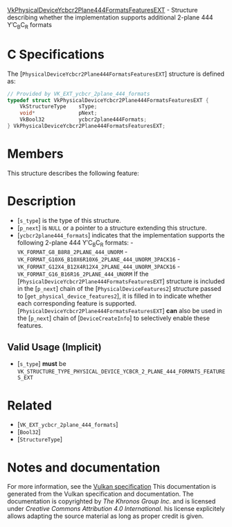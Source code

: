 [VkPhysicalDeviceYcbcr2Plane444FormatsFeaturesEXT](https://www.khronos.org/registry/vulkan/specs/1.3-extensions/man/html/VkPhysicalDeviceYcbcr2Plane444FormatsFeaturesEXT.html) - Structure describing whether the implementation supports additional 2-plane 444 Y′C<sub>B</sub>C<sub>R</sub> formats

# C Specifications
The [`PhysicalDeviceYcbcr2Plane444FormatsFeaturesEXT`] structure is
defined as:
```c
// Provided by VK_EXT_ycbcr_2plane_444_formats
typedef struct VkPhysicalDeviceYcbcr2Plane444FormatsFeaturesEXT {
    VkStructureType    sType;
    void*              pNext;
    VkBool32           ycbcr2plane444Formats;
} VkPhysicalDeviceYcbcr2Plane444FormatsFeaturesEXT;
```

# Members
This structure describes the following feature:

# Description
- [`s_type`] is the type of this structure.
- [`p_next`] is `NULL` or a pointer to a structure extending this structure.
- [`ycbcr2plane444_formats`] indicates that the implementation supports the following 2-plane 444 Y′C<sub>B</sub>C<sub>R</sub> formats:  - `VK_FORMAT_G8_B8R8_2PLANE_444_UNORM`  - `VK_FORMAT_G10X6_B10X6R10X6_2PLANE_444_UNORM_3PACK16`  - `VK_FORMAT_G12X4_B12X4R12X4_2PLANE_444_UNORM_3PACK16`  - `VK_FORMAT_G16_B16R16_2PLANE_444_UNORM` 
If the [`PhysicalDeviceYcbcr2Plane444FormatsFeaturesEXT`] structure is included in the [`p_next`] chain of the
[`PhysicalDeviceFeatures2`] structure passed to
[`get_physical_device_features2`], it is filled in to indicate whether each
corresponding feature is supported.
[`PhysicalDeviceYcbcr2Plane444FormatsFeaturesEXT`] **can**  also be used in the [`p_next`] chain of
[`DeviceCreateInfo`] to selectively enable these features.
## Valid Usage (Implicit)
-  [`s_type`] **must**  be `VK_STRUCTURE_TYPE_PHYSICAL_DEVICE_YCBCR_2_PLANE_444_FORMATS_FEATURES_EXT`

# Related
- [`VK_EXT_ycbcr_2plane_444_formats`]
- [`Bool32`]
- [`StructureType`]

# Notes and documentation
For more information, see the [Vulkan specification](https://www.khronos.org/registry/vulkan/specs/1.3-extensions/html/vkspec.html)
This documentation is generated from the Vulkan specification and documentation.
The documentation is copyrighted by *The Khronos Group Inc.* and is licensed under *Creative Commons Attribution 4.0 International*.
his license explicitely allows adapting the source material as long as proper credit is given.
        